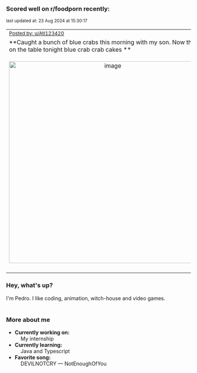 ### Scored well on r/foodporn recently:

<p align="left"><sub>last updated at: 23 Aug 2024 at 15:30:17</sub></p>

|   |
| --- |
| <sub>[Posted by: u/Atl123420][source]</sub> |
| **Caught a bunch of blue crabs this morning with my son. Now they are on the table tonight blue crab crab cakes ** | 
|<p align="center"> <img alt="image" src="https://i.redd.it/iv5e9i46mxhd1.jpeg" width="550" /> </p>|
|   |

### Hey, what's up?

I'm Pedro. I like coding, animation, witch-house and video games.<br><br>

### More about me
- **Currently working on:**  
&nbsp;&nbsp;&nbsp;&nbsp;My internship
- **Currently learning:**  
&nbsp;&nbsp;&nbsp;&nbsp;Java and Typescript
- **Favorite song:**  
&nbsp;&nbsp;&nbsp;&nbsp;DEVILNOTCRY — NotEnoughOfYou<br><br>

  



  
  
  
[linkedin]: https://linkedin.com/in/pedro-h-r-gomes-8a487b14a/
[gmail]: mailto:pilique11@gmail.com
[source]: https://reddit.com/r/FoodPorn/comments/1ep809s/caught_a_bunch_of_blue_crabs_this_morning_with_my/
[redditAPI]: https://www.reddit.com/dev/api/